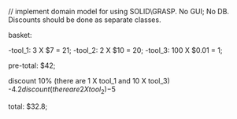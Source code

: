 
// implement domain model for using SOLID\GRASP. No GUI; No DB. Discounts should be done as separate classes.

basket:

-tool_1: 3 Х $7 = 21;
-tool_2: 2 X $10 = 20;
-tool_3: 100 X $0.01 = 1;

pre-total: $42;

discount 10% (there are 1 X tool_1 and 10 X tool_3) -$4.2
discount (there are 2 Х tool_2) -$5

total: $32.8;
